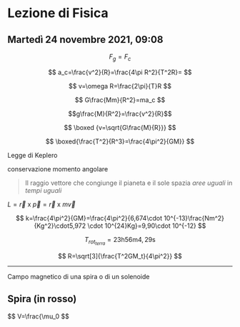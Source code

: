 # Lezione di Fisica
## Martedì 24 novembre 2021, 09:08

$$
F_g=F_c
$$

$$
a_c=\frac{v^2}{R}=\frac{4\pi R^2}{T^2R}=
$$

$$
v=\omega R=\frac{2\pi}{T}R
$$

$$
G\frac{Mm}{R^2}=ma_c
$$

$$g\frac{M}{R^2}=\frac{v^2}{R}$$


$$
\boxed {v=\sqrt{G\frac{M}{R}}}
$$


$$
\boxed{\frac{T^2}{R^3}=\frac{4\pi^2}{GM}}
$$

Legge di Keplero

conservazione momento angolare 
> Il raggio vettore che congiunge il pianeta e il sole spazia _aree uguali_ in _tempi uguali_

$L=\vec r \text{ x } \vec p= \vec r \text{ x } m\vec v$


$$
k=\frac{4\pi^2}{GM}=\frac{4\pi^2}{6,674\cdot 10^{-13}\frac{Nm^2}{Kg^2}\cdot5,972 \cdot 10^{24}Kg}=9,90\cdot 10^{-12}
$$

$$
T_{rot_{terra}}=23\text{h}56\text{m}4,29\text{s}
$$

$$
R=\sqrt[3]{\frac{T^2GM_t}{4\pi^2}}
$$


---

Campo magnetico di una spira o di un solenoide


## Spira (in rosso)

$$
V=\frac{\mu_0
$$
<!--stackedit_data:
eyJoaXN0b3J5IjpbLTMzNDg5NzEzNF19
-->